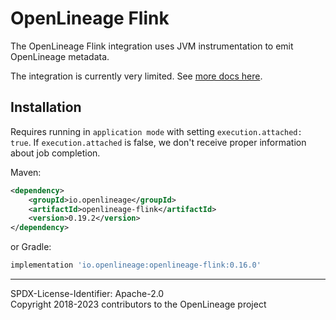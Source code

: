 # OpenLineage Flink

The OpenLineage Flink integration uses JVM instrumentation to emit OpenLineage metadata.

The integration is currently very limited. See [more docs here](https://openlineage.io/docs/integrations/flink).

## Installation

Requires running in `application mode` with setting `execution.attached: true`.
If `execution.attached` is false, we don't receive proper information about job completion.

Maven:

```xml
<dependency>
    <groupId>io.openlineage</groupId>
    <artifactId>openlineage-flink</artifactId>
    <version>0.19.2</version>
</dependency>
```

or Gradle:

```groovy
implementation 'io.openlineage:openlineage-flink:0.16.0'
```

----
SPDX-License-Identifier: Apache-2.0\
Copyright 2018-2023 contributors to the OpenLineage project
